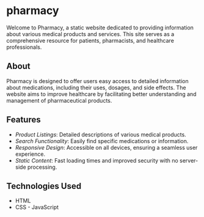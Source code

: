 # pharmacy

Welcome to Pharmacy, a static website dedicated to providing information about various medical products and services. This site serves as a comprehensive resource for patients, pharmacists, and healthcare professionals.

## About

Pharmacy is designed to offer users easy access to detailed information about medications, including their uses, dosages, and side effects. The website aims to improve healthcare by facilitating better understanding and management of pharmaceutical products.

## Features

- *Product Listings*: Detailed descriptions of various medical products.
- *Search Functionality*: Easily find specific medications or information.
- *Responsive Design*: Accessible on all devices, ensuring a seamless user experience.
- *Static Content*: Fast loading times and improved security with no server-side processing.

## Technologies Used

- HTML
- CSS
- JavaScript
